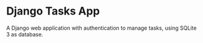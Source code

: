 # Django Tasks App
A Django web application with authentication to manage tasks, using SQLite 3 as database.

